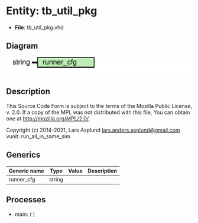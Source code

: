 # Entity: tb_util_pkg

- **File**: tb_util_pkg.vhd
## Diagram

![Diagram](tb_util_pkg.svg "Diagram")
## Description

 This Source Code Form is subject to the terms of the Mozilla Public
 License, v. 2.0. If a copy of the MPL was not distributed with this file,
 You can obtain one at http://mozilla.org/MPL/2.0/.

 Copyright (c) 2014-2021, Lars Asplund lars.anders.asplund@gmail.com
 vunit: run_all_in_same_sim
## Generics

| Generic name | Type   | Value | Description |
| ------------ | ------ | ----- | ----------- |
| runner_cfg   | string |       |             |
## Processes
- main: (  )
